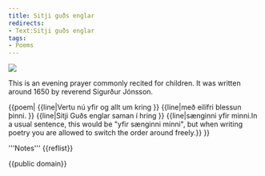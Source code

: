 ```yaml
---
title: Sitji guðs englar
redirects:
- Text:Sitji guðs englar
tags:
- Poems
---
```


<Image src="Loftmynd.jpeg" position="left"/>
<level level="c1"/>

This is an evening prayer commonly recited for children. It was written around 1650 by reverend Sigurður Jónsson.

{{poem|
{{line|Vertu nú yfir og allt um kring }}
{{line|með eilífri blessun þinni. }}
{{line|Sitji Guðs englar saman í hring }}
{{line|sænginni yfir minni.<ref>In a usual sentence, this would be "yfir sænginni minni", but when writing poetry you are allowed to switch the order around freely.</ref>}}
}}

<div class=notes>
'''Notes'''
{{reflist}}
</div>

{{public domain}}